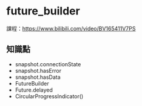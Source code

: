# future_builder

課程：https://www.bilibili.com/video/BV165411V7PS

## 知識點

- snapshot.connectionState
- snapshot.hasError
- snapshot.hasData
- FutureBuilder
- Future.delayed
- CircularProgressIndicator()
